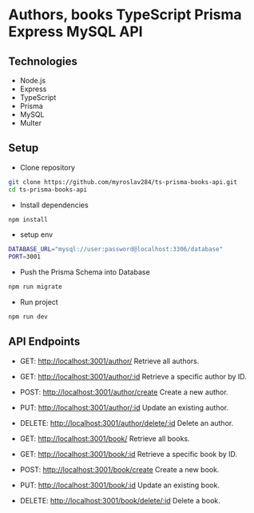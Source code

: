 # Authors, books  TypeScript Prisma Express MySQL API
## Technologies
- Node.js
- Express
- TypeScript
- Prisma
- MySQL
- Multer
## Setup
- Clone repository
```bash
git clone https://github.com/myroslav284/ts-prisma-books-api.git
cd ts-prisma-books-api
```
- Install dependencies
```sh
npm install
```
- setup env
```sh
DATABASE_URL="mysql://user:password@localhost:3306/database"
PORT=3001
```
- Push the Prisma Schema into Database

```sh
npm run migrate
```

- Run project

```sh
npm run dev
```

## API Endpoints
- GET: <http://localhost:3001/author/> Retrieve all authors.

- GET: <http://localhost:3001/author/:id> Retrieve a specific author by ID.

- POST: <http://localhost:3001/author/create> Create a new author.

- PUT: <http://localhost:3001/author/:id> Update an existing author.

- DELETE: <http://localhost:3001/author/delete/:id> Delete an author.

- GET: <http://localhost:3001/book/> Retrieve all books.

- GET: <http://localhost:3001/book/:id> Retrieve a specific book by ID.

- POST: <http://localhost:3001/book/create> Create a new book.

- PUT: <http://localhost:3001/book/:id> Update an existing book.

- DELETE: <http://localhost:3001/book/delete/:id> Delete a book.
